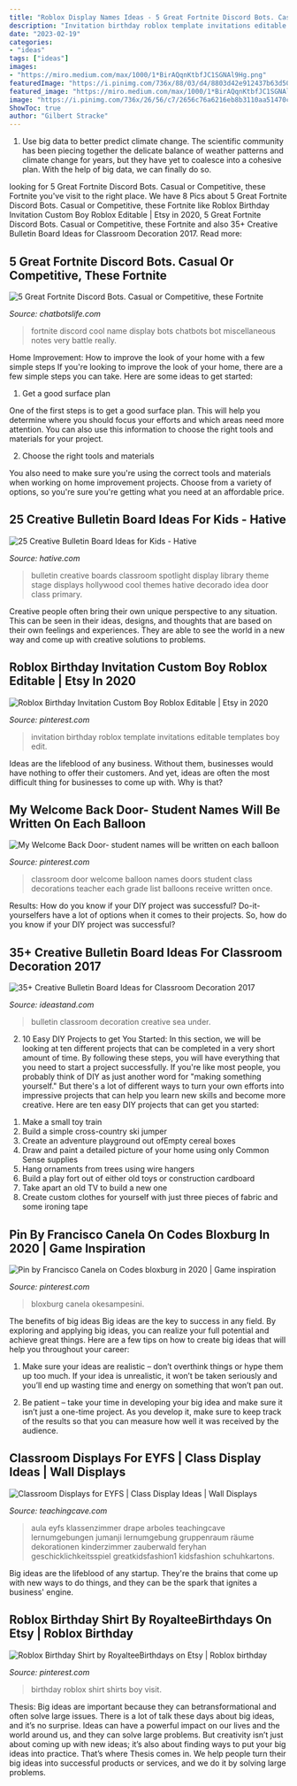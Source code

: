 ```yaml
---
title: "Roblox Display Names Ideas - 5 Great Fortnite Discord Bots. Casual Or Competitive, These Fortnite"
description: "Invitation birthday roblox template invitations editable templates boy edit"
date: "2023-02-19"
categories:
- "ideas"
tags: ["ideas"]
images:
- "https://miro.medium.com/max/1000/1*BirAQqnKtbfJC1SGNAl9Hg.png"
featuredImage: "https://i.pinimg.com/736x/88/03/d4/8803d42e912437b63d501399953c65b2.jpg"
featured_image: "https://miro.medium.com/max/1000/1*BirAQqnKtbfJC1SGNAl9Hg.png"
image: "https://i.pinimg.com/736x/26/56/c7/2656c76a6216eb8b3110aa51470c8f66.jpg"
ShowToc: true
author: "Gilbert Stracke"
---
```



1. Use big data to better predict climate change. The scientific community has been piecing together the delicate balance of weather patterns and climate change for years, but they have yet to coalesce into a cohesive plan. With the help of big data, we can finally do so. 

	

		
looking for 5 Great Fortnite Discord Bots. Casual or Competitive, these Fortnite you've visit to the right place. We have 8 Pics about 5 Great Fortnite Discord Bots. Casual or Competitive, these Fortnite like Roblox Birthday Invitation Custom Boy Roblox Editable | Etsy in 2020, 5 Great Fortnite Discord Bots. Casual or Competitive, these Fortnite and also 35+ Creative Bulletin Board Ideas for Classroom Decoration 2017. Read more:
		
    
## 5 Great Fortnite Discord Bots. Casual Or Competitive, These Fortnite

<img loading=lazy src="https://miro.medium.com/max/1000/1*BirAQqnKtbfJC1SGNAl9Hg.png" onerror="this.onerror=null;this.src='https://tse4.mm.bing.net/th?id=OIP.0OQNS7uHKcQyXyMyYE2slAHaKN&amp;pid=15.1';" alt="5 Great Fortnite Discord Bots. Casual or Competitive, these Fortnite">

_Source: chatbotslife.com_

>fortnite discord cool name display bots chatbots bot miscellaneous notes very battle really. 

	

Home Improvement: How to improve the look of your home with a few simple steps
If you're looking to improve the look of your home, there are a few simple steps you can take. Here are some ideas to get started:
1. Get a good surface plan

One of the first steps is to get a good surface plan. This will help you determine where you should focus your efforts and which areas need more attention. You can also use this information to choose the right tools and materials for your project.

2. Choose the right tools and materials

You also need to make sure you're using the correct tools and materials when working on home improvement projects. Choose from a variety of options, so you're sure you're getting what you need at an affordable price.


    
## 25 Creative Bulletin Board Ideas For Kids - Hative

<img loading=lazy src="https://hative.com/wp-content/uploads/2014/06/4-spotlight-work-on-stage-bulletin-board.jpg" onerror="this.onerror=null;this.src='https://tse1.mm.bing.net/th?id=OIP.II1A7xMmnYfVM5Ix5SabKAHaGK&amp;pid=15.1';" alt="25 Creative Bulletin Board Ideas for Kids - Hative">

_Source: hative.com_

>bulletin creative boards classroom spotlight display library theme stage displays hollywood cool themes hative decorado idea door class primary. 

	

Creative people often bring their own unique perspective to any situation. This can be seen in their ideas, designs, and thoughts that are based on their own feelings and experiences. They are able to see the world in a new way and come up with creative solutions to problems.

    
## Roblox Birthday Invitation Custom Boy Roblox Editable | Etsy In 2020

<img loading=lazy src="https://i.pinimg.com/736x/aa/4b/e7/aa4be74d58e67d9b5df4f65a60e0ae0f.jpg" onerror="this.onerror=null;this.src='https://tse1.mm.bing.net/th?id=OIP.w7Av1MEQ8eLDJ9V6KgIdtQHaKX&amp;pid=15.1';" alt="Roblox Birthday Invitation Custom Boy Roblox Editable | Etsy in 2020">

_Source: pinterest.com_

>invitation birthday roblox template invitations editable templates boy edit. 

	

Ideas are the lifeblood of any business. Without them, businesses would have nothing to offer their customers. And yet, ideas are often the most difficult thing for businesses to come up with. Why is that?

    
## My Welcome Back Door- Student Names Will Be Written On Each Balloon

<img loading=lazy src="https://i.pinimg.com/736x/32/1a/7d/321a7ddec60c838c22aa7b120c8c84c8--balloons-names.jpg" onerror="this.onerror=null;this.src='https://tse3.mm.bing.net/th?id=OIP.eLg5J_rsgwnx5LZkRQ-ZCwHaJ3&amp;pid=15.1';" alt="My Welcome Back Door- student names will be written on each balloon">

_Source: pinterest.com_

>classroom door welcome balloon names doors student class decorations teacher each grade list balloons receive written once. 

	

Results: How do you know if your DIY project was successful?
Do-it-yourselfers have a lot of options when it comes to their projects. So, how do you know if your DIY project was successful?

    
## 35+ Creative Bulletin Board Ideas For Classroom Decoration 2017

<img loading=lazy src="https://ideastand.com/wp-content/uploads/2017/07/bulletin-board/6-bulletin-board-ideas-for-classroom.jpg" onerror="this.onerror=null;this.src='https://tse1.mm.bing.net/th?id=OIP.BlDlxdp89JE_2hynrD3UqQHaJ4&amp;pid=15.1';" alt="35+ Creative Bulletin Board Ideas for Classroom Decoration 2017">

_Source: ideastand.com_

>bulletin classroom decoration creative sea under. 

	

2) 10 Easy DIY Projects to get You Started: In this section, we will be looking at ten different projects that can be completed in a very short amount of time. By following these steps, you will have everything that you need to start a project successfully.
If you're like most people, you probably think of DIY as just another word for "making something yourself." But there's a lot of different ways to turn your own efforts into impressive projects that can help you learn new skills and become more creative. Here are ten easy DIY projects that can get you started: 
1. Make a small toy train
2. Build a simple cross-country ski jumper
3. Create an adventure playground out ofEmpty cereal boxes
4. Draw and paint a detailed picture of your home using only Common Sense supplies
5. Hang ornaments from trees using wire hangers
6. Build a play fort out of either old toys or construction cardboard 
7. Take apart an old TV to build a new one 
8. Create custom clothes for yourself with just three pieces of fabric and some ironing tape 

    
## Pin By Francisco Canela On Codes Bloxburg In 2020 | Game Inspiration

<img loading=lazy src="https://i.pinimg.com/736x/26/56/c7/2656c76a6216eb8b3110aa51470c8f66.jpg" onerror="this.onerror=null;this.src='https://tse2.mm.bing.net/th?id=OIP.Dg86VBBa7rcnZhYIDCCznQHaFj&amp;pid=15.1';" alt="Pin by Francisco Canela on Codes bloxburg in 2020 | Game inspiration">

_Source: pinterest.com_

>bloxburg canela okesampesini. 

	

The benefits of big ideas
Big ideas are the key to success in any field. By exploring and applying big ideas, you can realize your full potential and achieve great things. Here are a few tips on how to create big ideas that will help you throughout your career:
1. Make sure your ideas are realistic – don’t overthink things or hype them up too much. If your idea is unrealistic, it won’t be taken seriously and you’ll end up wasting time and energy on something that won’t pan out.

2. Be patient – take your time in developing your big idea and make sure it isn’t just a one-time project. As you develop it, make sure to keep track of the results so that you can measure how well it was received by the audience.


    
## Classroom Displays For EYFS | Class Display Ideas | Wall Displays

<img loading=lazy src="https://www.teachingcave.com/wp-content/uploads/2013/10/tree-display.jpg" onerror="this.onerror=null;this.src='https://tse4.mm.bing.net/th?id=OIP.gomkWS2KPPK0MY3asCDkkgHaNJ&amp;pid=15.1';" alt="Classroom Displays for EYFS | Class Display Ideas | Wall Displays">

_Source: teachingcave.com_

>aula eyfs klassenzimmer drape arboles teachingcave lernumgebungen jumanji lernumgebung gruppenraum räume dekorationen kinderzimmer zauberwald feryhan geschicklichkeitsspiel greatkidsfashion1 kidsfashion schuhkartons. 

	

Big ideas are the lifeblood of any startup. They're the brains that come up with new ways to do things, and they can be the spark that ignites a business' engine.

    
## Roblox Birthday Shirt By RoyalteeBirthdays On Etsy | Roblox Birthday

<img loading=lazy src="https://i.pinimg.com/736x/88/03/d4/8803d42e912437b63d501399953c65b2.jpg" onerror="this.onerror=null;this.src='https://tse1.mm.bing.net/th?id=OIP.UoDRsUqsORBSJXjIvmlLOgAAAA&amp;pid=15.1';" alt="Roblox Birthday Shirt by RoyalteeBirthdays on Etsy | Roblox birthday">

_Source: pinterest.com_

>birthday roblox shirt shirts boy visit. 

	

Thesis: Big ideas are important because they can betransformational and often solve large issues.
There is a lot of talk these days about big ideas, and it’s no surprise. Ideas can have a powerful impact on our lives and the world around us, and they can solve large problems. But creativity isn’t just about coming up with new ideas; it’s also about finding ways to put your big ideas into practice. That’s where Thesis comes in. We help people turn their big ideas into successful products or services, and we do it by solving large problems.

